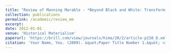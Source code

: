```yaml
---
title: "Review of Manning Marable - *Beyond Black and White: Transforming African-American Politics*"
collection: publications
permalink: /academic/review_mm
excerpt: 
date: 2012-01-01
venue: 'Historical Materialism'
paperurl: 'https://brill.com/view/journals/hima/20/2/article-p210_8.xmll'
citation: 'Your Name, You. (2009). &quot;Paper Title Number 1.&quot; <i>Journal 1</i>. 1(1).'
---
```

